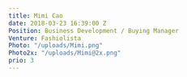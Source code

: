 ```yaml
---
title: Mimi Cao
date: 2018-03-23 16:39:00 Z
Position: Business Development / Buying Manager
Venture: Fashiolista
Photo: "/uploads/Mimi.png"
Photo2x: "/uploads/Mimi@2x.png"
prio: 3
---
```

